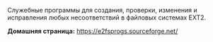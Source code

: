 Служебные программы для создания, проверки, изменения и исправления любых несоответствий в файловых системах EXT2.

**Домашняя страница:** <https://e2fsprogs.sourceforge.net/>
